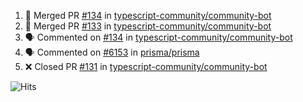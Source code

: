 <!--START_SECTION:activity-->
1. 🎉 Merged PR [#134](https://github.com/typescript-community/community-bot/pull/134) in [typescript-community/community-bot](https://github.com/typescript-community/community-bot)
2. 🎉 Merged PR [#133](https://github.com/typescript-community/community-bot/pull/133) in [typescript-community/community-bot](https://github.com/typescript-community/community-bot)
3. 🗣 Commented on [#134](https://github.com/typescript-community/community-bot/issues/134) in [typescript-community/community-bot](https://github.com/typescript-community/community-bot)
4. 🗣 Commented on [#6153](https://github.com/prisma/prisma/issues/6153) in [prisma/prisma](https://github.com/prisma/prisma)
5. ❌ Closed PR [#131](https://github.com/typescript-community/community-bot/pull/131) in [typescript-community/community-bot](https://github.com/typescript-community/community-bot)
<!--END_SECTION:activity-->

![Hits](https://hitcounter.pythonanywhere.com/count/tag.svg?url=https%3A%2F%2Fgithub.com%2Frobertwestbury)
